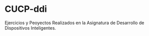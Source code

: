 # CUCP-ddi
Ejercicios y Peoyectos Realizados en la Asignatura de Desarrollo de Dispositivos Inteligentes.

